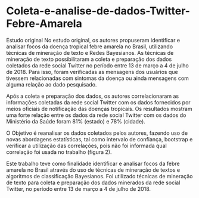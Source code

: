 # Coleta-e-analise-de-dados-Twitter-Febre-Amarela

Estudo original
No estudo original, os autores propuseram identificar e analisar focos da doença tropical febre amarela no Brasil, utilizando técnicas de mineração de texto e Redes Bayesianos. As técnicas de mineração de texto possibilitaram a coleta e preparação dos dados coletados da rede social Twitter no período entre 13 de março a 4 de julho de 2018. Para isso, foram verificadas as mensagens dos usuários que tivessem relacionadas com sintomas da doença ou ainda mensagens com alguma relação ao dado pesquisado. 

Após a coleta e preparação dos dados, os autores correlacionaram as informações coletadas da rede social Twitter com os dados fornecidos por meios oficiais de notificação das doenças tropicais. Os resultados mostram uma forte relação entre os dados da rede social Twitter com os dados do Ministério da Saúde foram 81\% (estado) e  78\% (cidade).




O Objetivo é reanalisar os dados coletados pelos autores, fazendo uso de novas abordagens estatísticas, tal como intervalo de confiança, bootstrap e verificar a utilização das correlações, pois não foi informada qual correlação foi usada no trabalho (figura 2).

Este trabalho teve como finalidade identificar e analisar focos da febre amarela no Brasil através do uso de técnicas de mineração de textos e algoritmos de classificação Bayesianos. Foi utilizado técnicas de mineração de texto para coleta e preparação dos dados minerados da rede social Twitter, no período entre 13 de março a 4 de julho de 2018.

